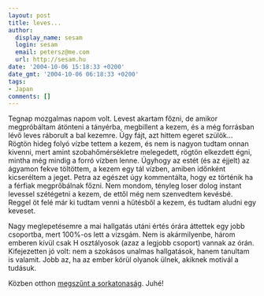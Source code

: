 ```yaml
---
layout: post
title: leves...
author:
  display_name: sesam
  login: sesam
  email: petersz@me.com
  url: http://sesam.hu
date: '2004-10-06 15:18:33 +0200'
date_gmt: '2004-10-06 06:18:33 +0200'
tags:
- Japan
comments: []
---
```


Tegnap mozgalmas napom volt. Levest akartam főzni, de amikor megpróbáltam átönteni a tányérba, megbillent a kezem, és a még forrásban lévő leves ráborult a bal kezemre. Úgy fájt, azt hittem egeret szülök... Rögtön hideg folyó vízbe tettem a kezem, és nem is nagyon tudtam onnan kivenni, mert amint szobahőmérsékletre melegedett, rögtön elkezdett égni, mintha még mindig a forró vízben lenne. Úgyhogy az estét (és az éjjelt) az ágyamon fekve töltöttem, a kezem egy tál vízben, amiben időnként kicseréltem a jeget. Petra az egészet úgy kommentálta, hogy ez történik ha a férfiak megprőbálnak főzni. Nem mondom, tényleg loser dolog instant levessel szétégetni a kezem, de ettől még nem szenvedtem kevésbé. Reggel öt felé már ki tudtam venni a hűtésből a kezem, és tudtam aludni egy keveset.

Nagy meglepetésemre a mai hallgatás utáni értés órára áttettek egy jobb csoportba, mert 100%-os lett a vizsgám. Nem is akármilyenbe, három emberen kívül csak H osztályosok (azaz a legjobb csoport) vannak az órán. Kifejezetten jó volt: nem a szokásos unalmas hallgatások, hanem tanultam is valamit. Jobb az, ha az ember körül olyanok ülnek, akiknek motivál a tudásuk.

Közben otthon [megszűnt a sorkatonaság](http://index.hu/politika/belfold/disztor1005). Juhé!
